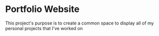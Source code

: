 # Portfolio Website

This project's purpose is to create a common space to display all of my personal projects that I've worked on
